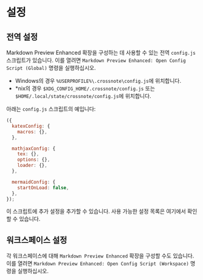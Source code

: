 # 설정

## 전역 설정

Markdown Preview Enhanced 확장을 구성하는 데 사용할 수 있는 전역 `config.js` 스크립트가 있습니다. 이를 열려면 `Markdown Preview Enhanced: Open Config Script (Global)` 명령을 실행하십시오.

- Windows의 경우 `%USERPROFILE%\.crossnote\config.js`에 위치합니다.
- \*nix의 경우 `$XDG_CONFIG_HOME/.crossnote/config.js` 또는 `$HOME/.local/state/crossnote/config.js`에 위치합니다.

아래는 `config.js` 스크립트의 예입니다:

```javascript
({
  katexConfig: {
    macros: {},
  },

  mathjaxConfig: {
    tex: {},
    options: {},
    loader: {},
  },

  mermaidConfig: {
    startOnLoad: false,
  },
});
```

이 스크립트에 추가 설정을 추가할 수 있습니다. 사용 가능한 설정 목록은 여기에서 확인할 수 있습니다.

## 워크스페이스 설정

각 워크스페이스에 대해 `Markdown Preview Enhanced` 확장을 구성할 수도 있습니다. 이를 열려면 `Markdown Preview Enhanced: Open Config Script (Workspace)` 명령을 실행하십시오.
